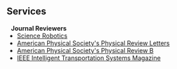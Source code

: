 ## Services

<h4 style="margin:0 10px 0;">Journal Reviewers</h4>

<ul style="margin:0 0 20px;">
  <li><a href="https://www.science.org/journal/scirobotics"><autocolor>Science Robotics</autocolor></a></li>
  <li><a href="https://journals.aps.org/prl/"><autocolor>American Physical Society's Physical Review Letters</autocolor></a></li>
  <li><a href="https://journals.aps.org/prb/"><autocolor>American Physical Society's Physical Review B</autocolor></a></li>
  <li><a href="https://ieeexplore.ieee.org/xpl/RecentIssue.jsp?punumber=5117645"><autocolor>IEEE Intelligent Transportation Systems Magazine</autocolor></a></li>
</ul>